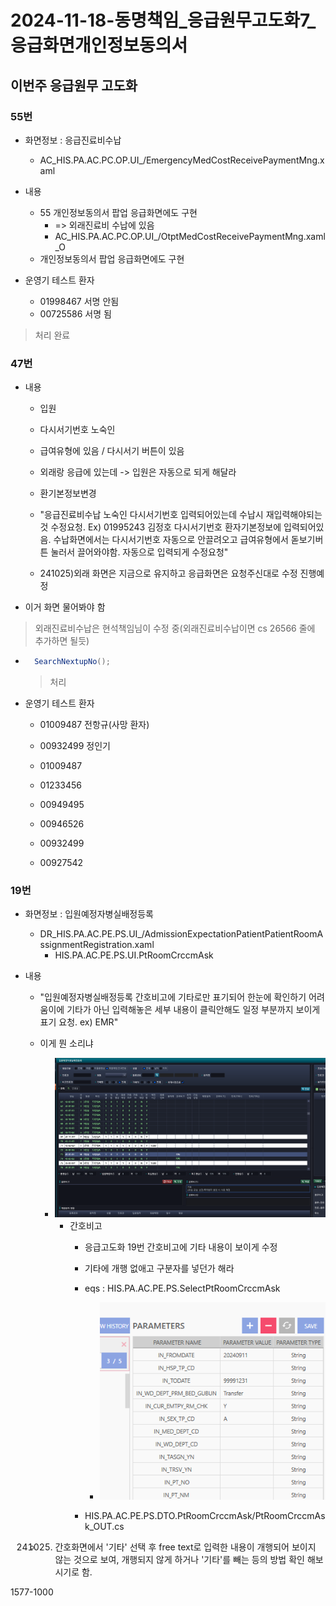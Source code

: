 
# 2024-11-18-동명책임_응급원무고도화7_응급화면개인정보동의서
## 이번주 응급원무 고도화
### 55번
- 화면정보 : 응급진료비수납
    - AC_HIS.PA.AC.PC.OP.UI_/EmergencyMedCostReceivePaymentMng.xaml
- 내용
    - 55  개인정보동의서 팝업 응급화면에도 구현
        - => 외래진료비 수납에 있음
        - AC_HIS.PA.AC.PC.OP.UI_/OtptMedCostReceivePaymentMng.xaml_O
    - 개인정보동의서 팝업 응급화면에도 구현


- 운영기 테스트 환자
    - 01998467 서명 안됨
    - 00725586 서명 됨

> 처리 완료









### 47번 
- 내용
    - 입원
    - 다시서기번호 노숙인
    - 급여유형에 있음 / 다시서기 버튼이 있음
    
    - 외래랑 응급에 있는데 -> 입원은 자동으로 되게 해달라
     
    - 환기본정보변경

    - "응급진료비수납
    노숙인 다시서기번호 입력되어있는데 수납시 재입력해야되는것 수정요청.
    Ex) 01995243 김정호
    다시서기번호 환자기본정보에 입력되어있음. 수납화면에서는 다시서기번호 자동으로 안끌려오고 급여유형에서 돋보기버튼 눌러서 끌어와야함. 자동으로 입력되게 수정요청"
    - 241025)외래 화면은 지금으로 유지하고 응급화면은 요청주신대로 수정 진행예정
    
- 이거 화면 물어봐야 함    

> 외래진료비수납은 현석책임님이 수정 중(외래진료비수납이면 cs 26566 줄에 추가하면 될듯)
- ```cs
    SearchNextupNo();
    ```
    > 처리

- 운영기 테스트 환자
    - 01009487 전항규(사망 환자)
    - 00932499 정인기

    - 01009487
    - 01233456
    - 00949495
    - 00946526
    - 00932499
    - 00927542




### 19번
- 화면정보 : 입원예정자병실배정등록
    - DR_HIS.PA.AC.PE.PS.UI_/AdmissionExpectationPatientPatientRoomAssignmentRegistration.xaml
        - HIS.PA.AC.PE.PS.UI.PtRoomCrccmAsk
        
- 내용
    
    - "입원예정자병실배정등록
    간호비고에 기타로만 표기되어 한눈에 확인하기 어려움이에 기타가 아닌 입력해놓은 세부 내용이 클릭안해도 일정 부분까지 보이게 표기 요청.  ex) EMR"
    
    - 이게 뭔 소리냐

        - ![alt text](image.png)
            - 간호비고
                - 응급고도화 19번 간호비고에 기타 내용이 보이게 수정
                
                - 기타에 개행 없애고 구분자를 넣던가 해라
                - eqs : HIS.PA.AC.PE.PS.SelectPtRoomCrccmAsk
                    - ![alt text](image-1.png)

                - HIS.PA.AC.PE.PS.DTO.PtRoomCrccmAsk/PtRoomCrccmAsk_OUT.cs

    - 241025) 간호화면에서 '기타' 선택 후 free text로 입력한 내용이 개행되어 보이지 않는 것으로 보여, 개행되지 않게 하거나 '기타'를 빼는 등의 방법 확인 해보시기로 함.



1577-1000